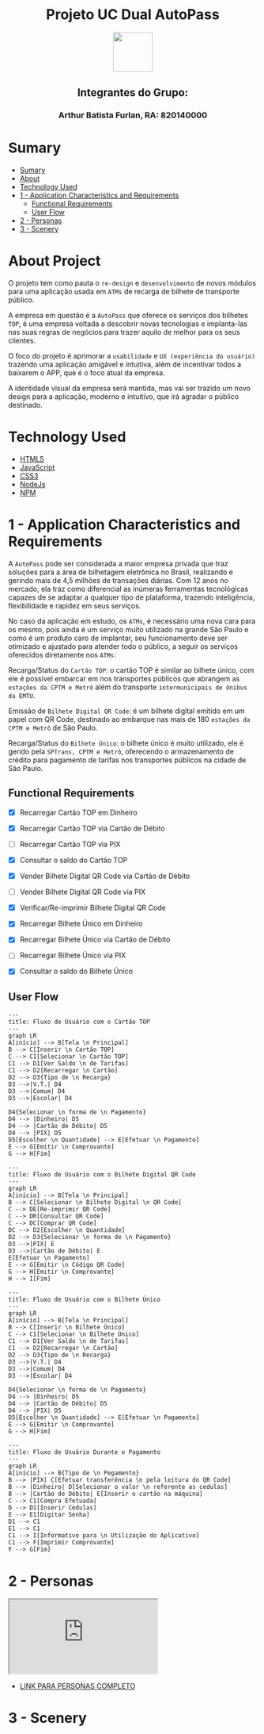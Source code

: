 <div align="center">

<h1> Projeto UC Dual AutoPass </h1>
<img src="https://github.com/abfx2001/A3-Dual-AutoPass/assets/71567139/fe44d000-b886-4ef4-ad0e-0cf389b36e4f"width="80rem">
<h2> Integrantes do Grupo: </h2>
<h3> Arthur Batista Furlan, RA: 820140000 </h3>
</div>

# Sumary

* [Sumary](#sumary)
* [About](#about-project)
* [Technology Used](#technology-used)
* [1 - Application Characteristics and Requirements](#1---application-characteristics-and-requirements)
  * [Functional Requirements](#functional-requirements)
  * [User Flow](#user-flow)
* [2 - Personas](#2---personas)
* [3 - Scenery](#3---scenery)

# About Project

O projeto tem como pauta o `re-design` e `desenvolvimento` de novos módulos para uma aplicação usada em `ATMs`
de recarga de bilhete de transporte público.

A empresa em questão é a `AutoPass` que oferece os serviços dos bilhetes `TOP`, é uma empresa voltada a descobrir novas tecnologias e implanta-las nas suas regras de negócios para trazer aquilo de melhor para os seus clientes.

O foco do projeto é aprimorar a `usabilidade` e `UX (experiência do usuário)` trazendo uma aplicação amigável e intuitiva, além de incentivar todos a baixarem o APP, que é o foco atual da empresa.

A identidade visual da empresa será mantida, mas vai ser trazido um novo design para a aplicação, moderno e intuitivo, que irá agradar o público destinado.

# Technology Used

* [HTML5](https://html.spec.whatwg.org/)
* [JavaScript](https://developer.mozilla.org/pt-BR/docs/Web/JavaScript)
* [CSS3](https://developer.mozilla.org/en-US/docs/Web/CSS)
* [NodeJs](https://nodejs.org/docs/latest-v20.x/api/)
* [NPM](https://docs.npmjs.com/)

# 1 - Application Characteristics and Requirements

A `AutoPass` pode ser considerada a maior empresa privada que traz soluções para a área de bilhetagem eletrônica no Brasil, realizando e gerindo mais de 4,5 milhões de transações diárias. Com 12 anos no mercado, ela traz como diferencial as inúmeras ferramentas tecnológicas capazes de se adaptar a qualquer tipo de plataforma, trazendo inteligência, flexibilidade e rapidez em seus serviços.

No caso da aplicação em estudo, os `ATMs`, é necessário uma nova cara para os mesmo, pois ainda é um serviço muito utilizado na grande São Paulo e como é um produto caro de implantar, seu funcionamento deve ser otimizado e ajustado para atender todo o público, a seguir os serviços oferecidos diretamente nos `ATMs`:

Recarga/Status do `Cartão TOP`: o cartão TOP é similar ao bilhete único, com ele é possível embarcar em nos transportes públicos que abrangem as `estações da CPTM e Metrô` além do transporte `intermunicipais de ônibus da EMTU`.

Emissão de `Bilhete Digital QR Code`: é um bilhete digital emitido em um papel com QR Code, destinado ao embarque nas mais de 180 `estações da CPTM e Metrô` de São Paulo.

Recarga/Status do `Bilhete Único`: o bilhete único é muito utilizado, ele é gerido pela `SPTrans, CPTM e Metrô`, oferecendo o armazenamento de crédito para pagamento de tarifas nos transportes públicos na cidade de São Paulo.

## Functional Requirements

* [x] Recarregar Cartão TOP em Dinheiro

* [x] Recarregar Cartão TOP via Cartão de Débito

* [ ] Recarregar Cartão TOP via PIX

* [x] Consultar o saldo do Cartão TOP

* [x] Vender Bilhete Digital QR Code via Cartão de Débito

* [ ] Vender Bilhete Digital QR Code via PIX

* [x] Verificar/Re-imprimir Bilhete Digital QR Code

* [x] Recarregar Bilhete Único em Dinheiro

* [x] Recarregar Bilhete Único via Cartão de Débito

* [ ] Recarregar Bilhete Único via PIX

* [x] Consultar o saldo do Bilhete Único

## User Flow

```mermaid
---
title: Fluxo de Usuário com o Cartão TOP
---
graph LR 
A[início] --> B[Tela \n Principal]
B --> C[Inserir \n Cartão TOP]
C --> C1[Selecionar \n Cartão TOP]
C1 --> D1[Ver Saldo \n de Tarifas]
C1 --> D2[Recarregar \n Cartão] 
D2 --> D3{Tipo de \n Recarga}
D3 -->|V.T.| D4
D3 -->|Comum| D4
D3 -->|Escolar| D4

D4{Selecionar \n forma de \n Pagamento}
D4 --> |Dinheiro| D5
D4 --> |Cartão de Débito| D5
D4 --> |PIX| D5
D5[Escolher \n Quantidade] --> E[Efetuar \n Pagamento]
E --> G[Emitir \n Comprovante]
G --> H[Fim]
```

```mermaid
---
title: Fluxo de Usuário com o Bilhete Digital QR Code
---
graph LR 
A[início] --> B[Tela \n Principal]
B --> C[Selecionar \n Bilhete Digital \n QR Code]
C --> DE[Re-imprimir QR Code] 
C --> DR[Consultar QR Code] 
C --> DC[Comprar QR Code] 
DC --> D2[Escolher \n Quantidade] 
D2 --> D3{Selecionar \n forma de \n Pagamento}
D3 -->|PIX| E
D3 -->|Cartão de Débito| E
E[Efetuar \n Pagamento]
E --> G[Emitir \n Código QR Code]
G --> H[Emitir \n Comprovante]
H --> I[Fim]
```

```mermaid
---
title: Fluxo de Usuário com o Bilhete Único
---
graph LR 
A[início] --> B[Tela \n Principal]
B --> C[Inserir \n Bilhete Único]
C --> C1[Selecionar \n Bilhete Único]
C1 --> D1[Ver Saldo \n de Tarifas]
C1 --> D2[Recarregar \n Cartão] 
D2 --> D3{Tipo de \n Recarga}
D3 -->|V.T.| D4
D3 -->|Comum| D4
D3 -->|Escolar| D4

D4{Selecionar \n forma de \n Pagamento}
D4 --> |Dinheiro| D5
D4 --> |Cartão de Débito| D5
D4 --> |PIX| D5
D5[Escolher \n Quantidade] --> E[Efetuar \n Pagamento]
E --> G[Emitir \n Comprovante]
G --> H[Fim]
```

```mermaid
---
title: Fluxo de Usuário Durante o Pagamento
---
graph LR 
A[início] --> B{Tipo de \n Pegamento}
B --> |PIX| C[Efetuar transferência \n pela leitura do QR Code]
B --> |Dinheiro| D[Selecionar o valor \n referente as cedulas]
B --> |Cartão de Débito| E[Inserir o cartão na máquina]
C --> C1[Compra Efetuada]
D --> D1[Inserir Cedulas]
E --> E1[Digitar Senha]
D1 --> C1
E1 --> C1
C1 --> I[Informativo para \n Utilização do Aplicativo]
C1 --> F[Imprimir Comprovante]
F --> G[Fim]
```

# 2 - Personas

<iframe src="https://github.com/abfx2001/A3-Dual-AutoPass/issues/2#issue-1708834585"></iframe>

* [LINK PARA PERSONAS COMPLETO](https://app.milanote.com/1PY3FG1lEWvXbZ?p=bnJFryhCiY4)

# 3 - Scenery
